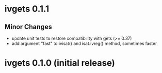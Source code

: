 # ivgets 0.1.1

## Minor Changes

* update unit tests to restore compatibility with gets (>= 0.37)
* add argument "fast" to ivisat() and isat.ivreg() method, sometimes faster

# ivgets 0.1.0 (initial release)
